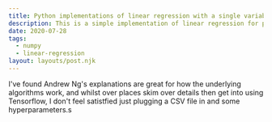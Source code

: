 ```yaml
---
title: Python implementations of linear regression with a single variable
description: This is a simple implementation of linear regression for predict house prices based on square-footage.
date: 2020-07-28
tags:
  - numpy
  - linear-regression
layout: layouts/post.njk
---
```


I've found Andrew Ng's explanations are great for how the underlying algorithms work, and whilst over places skim over details then get into using Tensorflow, I don't feel satistfied just plugging a CSV file in and some hyperparameters.s